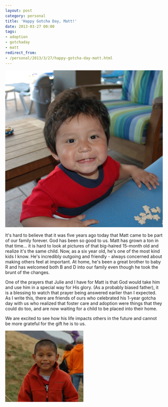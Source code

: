 ```yaml
---
layout: post
category: personal
title: 'Happy Gotcha Day, Matt!'
date: 2013-03-27 00:00
tags:
- adoption
- gotchaday
- matt
redirect_from:
- /personal/2013/3/27/happy-gotcha-day-matt.html
---
```

<img alt='Matt' src='/images/fiveyearsagomatt.jpg' class='blogimage img-responsive'>

It's hard to believe that it was five years ago today that Matt came to be part of our family forever. God has been so good
to us. Matt has grown a ton in that time... it is hard to look at pictures of that big-haired 15-month old and realize it's
the same child. Now, as a six year old, he's one of the most kind kids I know. He's incredibly outgoing and friendly - always
concerned about making others feel at important. At home, he's been a great brother to baby R and has welcomed both B and D
into our family even though he took the brunt of the changes.

One of the prayers that Julie and I have for Matt is that God would take him and use him in a special way for His glory.
(As a probably biased father), it is a blessing to watch that prayer being answered earlier than I expected. As I write
this, there are friends of ours who celebrated his 1-year gotcha day with us who realized that foster care and adoption were
things that they could do too, and are now waiting for a child to be placed into their home.

We are excited to see how his life impacts others in the future and cannot be more grateful for the gift he is to us.

 <img alt='Matt' src='/images/mattolder.jpg' class='blogimage img-responsive'>
